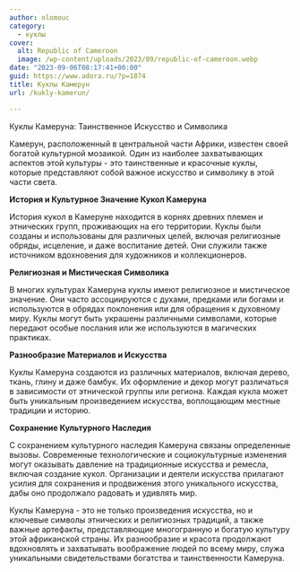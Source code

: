 ```yaml
---
author: olomouc
category:
  - куклы
cover:
  alt: Republic of Cameroon
  image: /wp-content/uploads/2023/09/republic-of-cameroon.webp
date: "2023-09-06T08:17:41+00:00"
guid: https://www.adora.ru/?p=1874
title: Куклы Камерун
url: /kukly-kamerun/

---
```

Куклы Камеруна: Таинственное Искусство и Символика

Камерун, расположенный в центральной части Африки, известен своей богатой культурной мозаикой. Один из наиболее захватывающих аспектов этой культуры \- это таинственные и красочные куклы, которые представляют собой важное искусство и символику в этой части света.

**История и Культурное Значение Кукол Камеруна**

История кукол в Камеруне находится в корнях древних племен и этнических групп, проживающих на его территории. Куклы были созданы и использованы для различных целей, включая религиозные обряды, исцеление, и даже воспитание детей. Они служили также источником вдохновения для художников и коллекционеров.

**Религиозная и Мистическая Символика**

В многих культурах Камеруна куклы имеют религиозное и мистическое значение. Они часто ассоциируются с духами, предками или богами и используются в обрядах поклонения или для обращения к духовному миру. Куклы могут быть украшены различными символами, которые передают особые послания или же используются в магических практиках.

**Разнообразие Материалов и Искусства**

Куклы Камеруна создаются из различных материалов, включая дерево, ткань, глину и даже бамбук. Их оформление и декор могут различаться в зависимости от этнической группы или региона. Каждая кукла может быть уникальным произведением искусства, воплощающим местные традиции и историю.

**Сохранение Культурного Наследия**

С сохранением культурного наследия Камеруна связаны определенные вызовы. Современные технологические и социокультурные изменения могут оказывать давление на традиционные искусства и ремесла, включая создание кукол. Организации и деятели искусства прилагают усилия для сохранения и продвижения этого уникального искусства, дабы оно продолжало радовать и удивлять мир.

Куклы Камеруна \- это не только произведения искусства, но и ключевые символы этнических и религиозных традиций, а также важные артефакты, представляющие многогранную и богатую культуру этой африканской страны. Их разнообразие и красота продолжают вдохновлять и захватывать воображение людей по всему миру, служа уникальными свидетельствами богатства и таинственности Камеруна.
